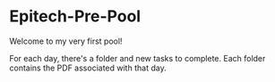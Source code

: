 # Epitech-Pre-Pool
Welcome to my very first pool!

For each day, there's a folder and new tasks to complete. Each folder contains the PDF associated with that day.